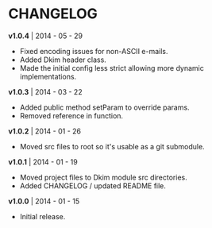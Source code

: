 CHANGELOG
========

**v1.0.4** | 2014 - 05 - 29

- Fixed encoding issues for non-ASCII e-mails.
- Added Dkim header class.
- Made the initial config less strict allowing more dynamic
  implementations.

**v1.0.3** | 2014 - 03 - 22

- Added public method setParam to override params.
- Removed reference in function.

**v1.0.2** | 2014 - 01 - 26

- Moved src files to root so it's usable as a git submodule.

**v1.0.1** | 2014 - 01 - 19

- Moved project files to Dkim module src directories.
- Added CHANGELOG / updated README file.

**v1.0.0** | 2014 - 01 - 15

- Initial release.